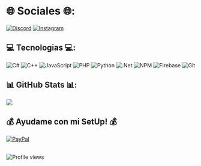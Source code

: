 
# 🌐 Sociales 🌐:
[![Discord](https://img.shields.io/badge/Discord-%237289DA.svg?logo=discord&logoColor=white)](https://discord.gg/https://discord.gg/pNtYw4cA) [![Instagram](https://img.shields.io/badge/Instagram-%23E4405F.svg?logo=Instagram&logoColor=white)](https://instagram.com/_lonxs) 

## 💻 Tecnologias 💻:
![C#](https://img.shields.io/badge/c%23-%23239120.svg?style=for-the-badge&logo=csharp&logoColor=white) ![C++](https://img.shields.io/badge/c++-%2300599C.svg?style=for-the-badge&logo=c%2B%2B&logoColor=white) ![JavaScript](https://img.shields.io/badge/javascript-%23323330.svg?style=for-the-badge&logo=javascript&logoColor=%23F7DF1E) ![PHP](https://img.shields.io/badge/php-%23777BB4.svg?style=for-the-badge&logo=php&logoColor=white) ![Python](https://img.shields.io/badge/python-3670A0?style=for-the-badge&logo=python&logoColor=ffdd54) ![.Net](https://img.shields.io/badge/.NET-5C2D91?style=for-the-badge&logo=.net&logoColor=white) ![NPM](https://img.shields.io/badge/NPM-%23CB3837.svg?style=for-the-badge&logo=npm&logoColor=white) ![Firebase](https://img.shields.io/badge/firebase-a08021?style=for-the-badge&logo=firebase&logoColor=ffcd34) ![Git](https://img.shields.io/badge/git-%23F05033.svg?style=for-the-badge&logo=git&logoColor=white)
## 📊 GitHub Stats 📊:
![](https://github-readme-stats.vercel.app/api/top-langs/?username=Lonxs69&theme=dark&hide_border=true&include_all_commits=false&count_private=false&layout=compact)

  ## 💰 Ayudame con mi SetUp! 💰
  [![PayPal](https://img.shields.io/badge/PayPal-00457C?style=for-the-badge&logo=paypal&logoColor=white)](https://paypal.me/JuniorDeLeonFigueroa) 

    
  <br>
  
  <img src="https://komarev.com/ghpvc/?username=Samdevvv&color=blueviolet&style=for-the-badge" alt="Profile views"/>
  
  <br><br>
<!-- Proudly created with GPRM ( https://gprm.itsvg.in ) -->
